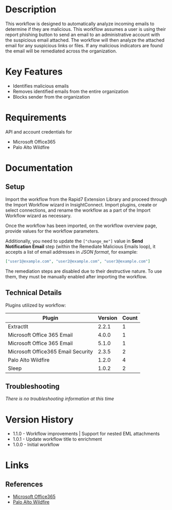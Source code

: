 # Description

This workflow is designed to automatically analyze incoming emails to determine if they are malicious. This workflow assumes a user is using their report phishing button to send an email to an administrative account with the suspicious email attached. The workflow will then analyze the attached email for any suspicious links or files. If any malicious indicators are found the email will be remediated across the organization.

# Key Features

* Identifies malicious emails
* Removes identified emails from the entire organization
* Blocks sender from the organization

# Requirements

API and account credentials for

* Microsoft Office365
* Palo Alto Wildfire

# Documentation

## Setup

Import the workflow from the Rapid7 Extension Library and proceed through the Import Workflow wizard in InsightConnect. Import plugins, create or select connections, and rename the workflow as a part of the Import Workflow wizard as necessary.

Once the workflow has been imported, on the workflow overview page, provide values for the workflow parameters. 

Additionally, you need to update the `["change_me"]` value in **Send Notification Email** step (within the Remediate Malicious Emails loop), it accepts a list of email addresses in _JSON format_, for example:

```json
["user1@example.com", "user2@example.com", "user3@example.com"]
```

The remediation steps are disabled due to their destructive nature. To use them, they must be manually enabled after importing the workflow.

## Technical Details

Plugins utilized by workflow:

|Plugin|Version|Count|
|----|----|--------|
|ExtractIt|2.2.1|1|
|Microsoft Office 365 Email|4.0.0|1|
|Microsoft Office 365 Email|5.1.0|1|
|Microsoft Office365 Email Security|2.3.5|2|
|Palo Alto Wildfire|1.2.0|4|
|Sleep|1.0.2|2|

## Troubleshooting

_There is no troubleshooting information at this time_

# Version History

* 1.1.0 - Workflow improvements | Support for nested EML attachments
* 1.0.1 - Update workflow title to enrichment
* 1.0.0 - Initial workflow

# Links

## References

* [Microsoft Office365](https://www.office.com)
* [Palo Alto Wildfire](https://www.paloaltonetworks.com/products/secure-the-network/wildfire)